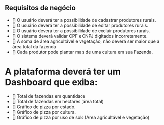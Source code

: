 ## Requisitos de negócio

- [] O usuário deverá ter a possibilidade de cadastrar produtores rurais.
- [] O usuário deverá ter a possibilidade de editar produtores rurais.
- [] O usuário deverá ter a possibilidade de excluir produtores rurais.
- [] O sistema deverá validar CPF e CNPJ digitados incorretamente.
- [] A soma de área agrícultável e vegetação, não deverá ser maior que a área total da fazenda
- [] Cada produtor pode plantar mais de uma cultura em sua Fazenda.

# A plataforma deverá ter um Dashboard que exiba:

- [] Total de fazendas em quantidade
- [] Total de fazendas em hectares (área total)
- [] Gráfico de pizza por estado.
- [] Gráfico de pizza por cultura.
- [] Gráfico de pizza por uso de solo (Área agricultável e vegetação)
